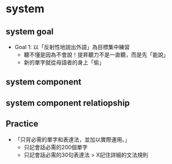 # system

## system goal

* Goal 1: 以「反射性地說出外語」為目標集中練習
  * 聽不懂是因為不會說！提昇聽力不是一直聽，而是先「能說」
  * 新的單字就從母語者的身上「偷」

## system component

## system component relatiopship

## Practice

* 「只背必需的單字和表達法，並加以實際運用。」
  * 只記會話必需的200個單字
  * 只記會話必需的30句表達法 > X記住詳細的文法規則
